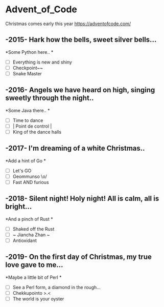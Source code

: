 # Advent_of_Code
Christmas comes early this year
https://adventofcode.com/

## -2015- Hark how the bells, sweet silver bells...

*Some Python here.. *

- [ ] Everything is new and shiny
- [ ] Checkpoint~~
- [ ] Snake Master

## -2016- Angels we have heard on high, singing sweetly through the night..

*Some Java there.. *

- [ ] Time to dance
- [ ] | Point de control |
- [ ] King of the dance halls

## -2017- I'm dreaming of a white Christmas..

*Add a hint of Go *

- [ ] Let's GO
- [ ] Geommunso \o/
- [ ] Fast AND furious

## -2018- Silent night! Holy night! All is calm, all is bright...

*And a pinch of Rust *

- [ ] Shaked off the Rust
- [ ] ~ Jiancha Zhan ~
- [ ] Antioxidant

## -2019- On the first day of Christmas, my true love gave to me...

*Maybe a little bit of Perl *

- [ ] See a Perl form, a diamond in the rough...
- [ ] Chekkupointo >.<
- [ ] The world is your oyster

